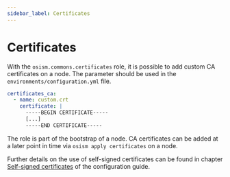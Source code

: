 ```yaml
---
sidebar_label: Certificates
---
```


# Certificates

With the `osism.commons.certificates` role, it is possible to add custom CA certificates
on a node. The parameter should be used in the `environments/configuration.yml` file.

```yaml title="environments/configuration.yml"
certificates_ca:
  - name: custom.crt
    certificate: |
      -----BEGIN CERTIFICATE-----
      [...]
      -----END CERTIFICATE-----
```

The role is part of the bootstrap of a node. CA certificates can be added at a later
point in time via `osism apply certificates` on a node.

Further details on the use of self-signed certificates can be found in chapter
[Self-signed certificates](../loadbalancer#self-signed-certificates)
of the configuration guide.
